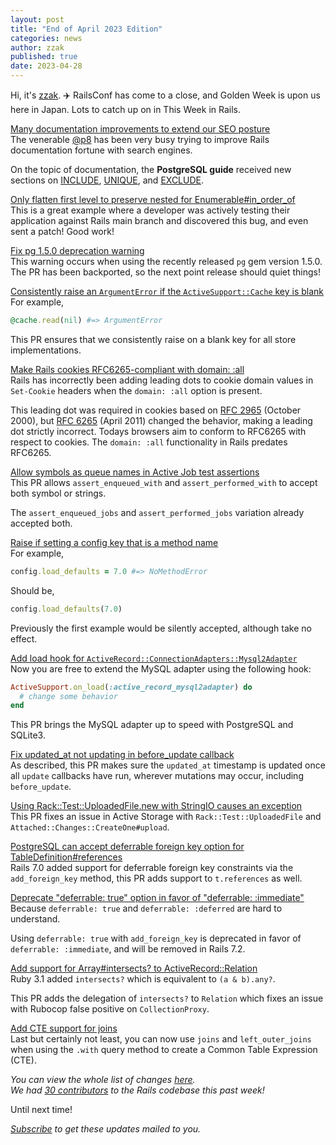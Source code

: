 ```yaml
---
layout: post
title: "End of April 2023 Edition"
categories: news
author: zzak
published: true
date: 2023-04-28
---
```



Hi, it's [zzak](https://github.com/zzak). ✈️ RailsConf has come to a close, and Golden Week is upon us here in Japan. Lots to catch up on in This Week in Rails.

[Many documentation improvements to extend our SEO posture](https://github.com/rails/rails/pulls?q=is%3Apr+is%3Aclosed+merged%3A2023-04-21..2023-04-28+author%3Ap8)  
The venerable [@p8](https://github.com/p8) has been very busy trying to improve Rails documentation fortune with search engines.  

On the topic of documentation, the **PostgreSQL guide** received new sections on [INCLUDE](https://github.com/rails/rails/pull/48027), [UNIQUE](https://github.com/rails/rails/pull/48026), and [EXCLUDE](https://github.com/rails/rails/pull/48026).  

[Only flatten first level to preserve nested for Enumerable#in_order_of](https://github.com/rails/rails/pull/48063)  
This is a great example where a developer was actively testing their application against Rails main branch and discovered this bug, and even sent a patch! Good work!  

[Fix pg 1.5.0 deprecation warning](https://github.com/rails/rails/pull/48048)  
This warning occurs when using the recently released `pg` gem version 1.5.0. The PR has been backported, so the next point release should quiet things!  

[Consistently raise an `ArgumentError` if the `ActiveSupport::Cache` key is blank](https://github.com/rails/rails/pull/48043)  
For example,

```ruby
@cache.read(nil) #=> ArgumentError
```

This PR ensures that we consistently raise on a blank key for all store implementations.  

[Make Rails cookies RFC6265-compliant with domain: :all](https://github.com/rails/rails/pull/48036)  
Rails has incorrectly been adding leading dots to cookie domain values in `Set-Cookie` headers when the `domain: :all` option is present.  

This leading dot was required in cookies based on [RFC 2965][rfc2965] (October 2000), but [RFC 6265][rfc6265] (April 2011) changed the behavior, making a leading dot strictly incorrect. Todays browsers aim to conform to RFC6265 with respect to cookies. The `domain: :all` functionality in Rails predates RFC6265.  

[rfc2965]: https://www.rfc-editor.org/rfc/rfc2965#section-3.2
[rfc6265]: https://www.rfc-editor.org/rfc/rfc6265#section-4.1.1
  

[Allow symbols as queue names in Active Job test assertions](https://github.com/rails/rails/pull/48034)  
This PR allows `assert_enqueued_with` and `assert_performed_with` to accept both symbol or strings.  

The `assert_enqueued_jobs` and `assert_performed_jobs` variation already accepted both.  

[Raise if setting a config key that is a method name](https://github.com/rails/rails/pull/48030)  
For example,

```ruby
config.load_defaults = 7.0 #=> NoMethodError
```

Should be,

```ruby
config.load_defaults(7.0)
```

Previously the first example would be silently accepted, although take no effect.  

[Add load hook for `ActiveRecord::ConnectionAdapters::Mysql2Adapter`](https://github.com/rails/rails/pull/48012)  
Now you are free to extend the MySQL adapter using the following hook:

```ruby
ActiveSupport.on_load(:active_record_mysql2adapter) do
  # change some behavior
end
```

This PR brings the MySQL adapter up to speed with PostgreSQL and SQLite3.  

[Fix updated_at not updating in before_update callback](https://github.com/rails/rails/pull/47767)  
As described, this PR makes sure the `updated_at` timestamp is updated once all `update` callbacks have run, wherever mutations may occur, including `before_update`.  

[Using Rack::Test::UploadedFile.new with StringIO causes an exception](https://github.com/rails/rails/pull/47725)  
This PR fixes an issue in Active Storage with `Rack::Test::UploadedFile` and `Attached::Changes::CreateOne#upload`.  

[PostgreSQL can accept deferrable foreign key option for TableDefinition#references](https://github.com/rails/rails/pull/47671)  
Rails 7.0 added support for deferrable foreign key constraints via the `add_foreign_key` method, this PR adds support to `t.references` as well.  

[Deprecate "deferrable: true" option in favor of "deferrable: :immediate"](https://github.com/rails/rails/pull/47659)  
Because `deferrable: true` and `deferrable: :deferred` are hard to understand.  

Using `deferrable: true` with `add_foreign_key` is deprecated in favor of `deferrable: :immediate`, and will be removed in Rails 7.2.  

[Add support for Array#intersects? to ActiveRecord::Relation](https://github.com/rails/rails/pull/47670)  
Ruby 3.1 added `intersects?` which is equivalent to `(a & b).any?`.  

This PR adds the delegation of `intersects?` to `Relation` which fixes an issue with Rubocop false positive on `CollectionProxy`.  

[Add CTE support for joins](https://github.com/rails/rails/pull/46843)  
Last but certainly not least, you can now use `joins` and `left_outer_joins` when using the `.with` query method to create a Common Table Expression (CTE).  


_You can view the whole list of changes [here](https://github.com/rails/rails/compare/@%7B2023-04-21%7D...main@%7B2023-04-28%7D)._  
_We had [30 contributors](https://contributors.rubyonrails.org/contributors/in-time-window/20230421-20230428) to the Rails codebase this past week!_

Until next time!  

_[Subscribe](https://world.hey.com/this.week.in.rails) to get these updates mailed to you._
